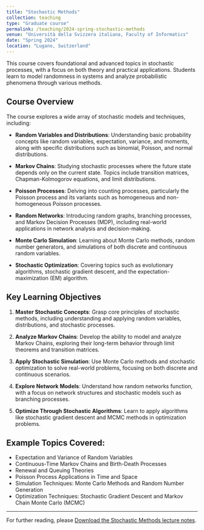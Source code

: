 ```yaml
---
title: "Stochastic Methods"
collection: teaching
type: "Graduate course"
permalink: /teaching/2024-spring-stochastic-methods
venue: "Università della Svizzera italiana, Faculty of Informatics"
date: "Spring 2024"
location: "Lugano, Switzerland"
---
```


This course covers foundational and advanced topics in stochastic processes, with a focus on both theory and practical applications. Students learn to model randomness in systems and analyze probabilistic phenomena through various methods. 

## Course Overview

The course explores a wide array of stochastic models and techniques, including:

- **Random Variables and Distributions**: Understanding basic probability concepts like random variables, expectation, variance, and moments, along with specific distributions such as binomial, Poisson, and normal distributions.
  
- **Markov Chains**: Studying stochastic processes where the future state depends only on the current state. Topics include transition matrices, Chapman-Kolmogorov equations, and limit distributions.

- **Poisson Processes**: Delving into counting processes, particularly the Poisson process and its variants such as homogeneous and non-homogeneous Poisson processes.

- **Random Networks**: Introducing random graphs, branching processes, and Markov Decision Processes (MDP), including real-world applications in network analysis and decision-making.

- **Monte Carlo Simulation**: Learning about Monte Carlo methods, random number generators, and simulations of both discrete and continuous random variables.

- **Stochastic Optimization**: Covering topics such as evolutionary algorithms, stochastic gradient descent, and the expectation-maximization (EM) algorithm.

## Key Learning Objectives

1. **Master Stochastic Concepts**: Grasp core principles of stochastic methods, including understanding and applying random variables, distributions, and stochastic processes.
   
2. **Analyze Markov Chains**: Develop the ability to model and analyze Markov Chains, exploring their long-term behavior through limit theorems and transition matrices.

3. **Apply Stochastic Simulation**: Use Monte Carlo methods and stochastic optimization to solve real-world problems, focusing on both discrete and continuous scenarios.

4. **Explore Network Models**: Understand how random networks function, with a focus on network structures and stochastic models such as branching processes.

5. **Optimize Through Stochastic Algorithms**: Learn to apply algorithms like stochastic gradient descent and MCMC methods in optimization problems.

## Example Topics Covered:

- Expectation and Variance of Random Variables
- Continuous-Time Markov Chains and Birth-Death Processes
- Renewal and Queuing Theories
- Poisson Process Applications in Time and Space
- Simulation Techniques: Monte Carlo Methods and Random Number Generation
- Optimization Techniques: Stochastic Gradient Descent and Markov Chain Monte Carlo (MCMC)

---

For further reading, please [Download the Stochastic Methods lecture notes](https://raw.githubusercontent.com/franciscorichter/franciscorichter.github.io/master/_teaching/Notes/SM/Stochastic_Methods_24.pdf).

